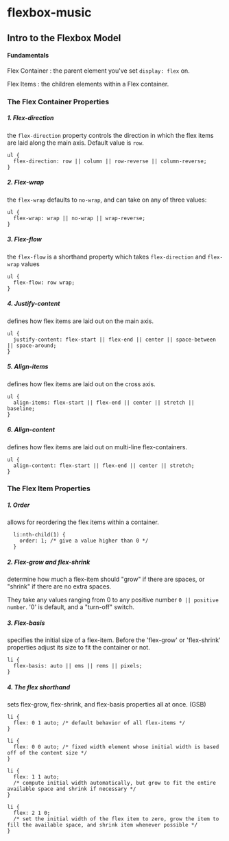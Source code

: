 # flexbox-music


## Intro to the Flexbox Model
#### Fundamentals
Flex Container
: the parent element you've set ```display: flex``` on.

Flex Items
: the children elements within a Flex container.

### The Flex Container Properties

##### 1. Flex-direction
the ```flex-direction``` property controls the direction in which the flex items are laid along the main axis. Default value is ```row```.

```
ul {
  flex-direction: row || column || row-reverse || column-reverse;
}
```

##### 2. Flex-wrap
the ```flex-wrap``` defaults to ```no-wrap```, and can take on any of three values:

```
ul {
  flex-wrap: wrap || no-wrap || wrap-reverse;
}
```

##### 3. Flex-flow
the `flex-flow` is a shorthand property which takes `flex-direction` and `flex-wrap` values

```
ul {
  flex-flow: row wrap;
}
```

##### 4. Justify-content
defines how flex items are laid out on the main axis.
```
ul {
  justify-content: flex-start || flex-end || center || space-between || space-around;
}
```

##### 5. Align-items
defines how flex items are laid out on the cross axis.
```
ul {
  align-items: flex-start || flex-end || center || stretch || baseline;
}
```

##### 6. Align-content
defines how flex items are laid out on multi-line flex-containers.
```
ul {
  align-content: flex-start || flex-end || center || stretch;
}
```

### The Flex Item Properties
##### 1. Order
allows for reordering the flex items within a container.
```
  li:nth-child(1) {
    order: 1; /* give a value higher than 0 */
  }
```

##### 2. Flex-grow and flex-shrink
determine how much a flex-item should "grow" if there are spaces, or "shrink" if there are no extra spaces.

They take any values ranging from 0 to any positive number `0 || positive number`. '0' is default, and a "turn-off" switch.

##### 3. Flex-basis
specifies the initial size of a flex-item. Before the 'flex-grow' or 'flex-shrink' properties adjust its size to fit the container or not.

```
li {
  flex-basis: auto || ems || rems || pixels;
}
```

##### 4. The flex shorthand
sets flex-grow, flex-shrink, and flex-basis properties all at once. (GSB)

```
li {
  flex: 0 1 auto; /* default behavior of all flex-items */
}

li {
  flex: 0 0 auto; /* fixed width element whose initial width is based off of the content size */
}

li {
  flex: 1 1 auto;
  /* compute initial width automatically, but grow to fit the entire available space and shrink if necessary */
}

li {
  flex: 2 1 0;
  /* set the initial width of the flex item to zero, grow the item to fill the available space, and shrink item whenever possible */
}
```
